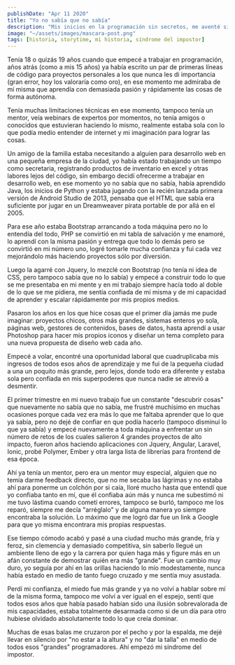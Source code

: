 ```yaml
---
publishDate: "Apr 11 2020"
title: "Yo no sabía que no sabía"
description: "Mis inicios en la programación sin secretos, me aventé sin saber que no sabía hasta que aprendí."
image: "~/assets/images/mascara-post.png"
tags: [historia, storytime, mi historia, síndrome del impostor]
---
```


Tenía 18 o quizás 19 años cuando que empecé a trabajar en programación, años atrás (como a mis 15 años) ya había escrito un par de primeras líneas de código para proyectos personales a los que nunca les di importancia (gran error, hoy los valoraría como oro), en ese momento me admiraba de mí misma que aprendía con demasiada pasión y rápidamente las cosas de forma autónoma.

Tenía muchas limitaciones técnicas en ese momento, tampoco tenía un mentor, veía webinars de expertos por momentos, no tenía amigos o conocidos que estuvieran haciendo lo mismo, realmente estaba sola con lo que podía medio entender de internet y mi imaginación para lograr las cosas.

Un amigo de la familia estaba necesitando a alguien para desarrollo web en una pequeña empresa de la ciudad, yo había estado trabajando un tiempo como secretaria, registrando productos de inventario en excel y otras labores lejos del código, sin embargo decidí ofrecerme a trabajar en desarrollo web, en ese momento yo no sabía que no sabía, había aprendido Java, los inicios de Python y estaba jugando con la recién lanzada primera versión de Android Studio de 2013, pensaba que el HTML que sabía era suficiente por jugar en un Dreamweaver pirata portable de por allá en el 2005.

Para ese año estaba Bootstrap arrancando a toda máquina pero no lo entendía del todo, PHP se convirtió en mi tabla de salvación y me enamoré, lo aprendí con la misma pasión y entrega que todo lo demás pero se convirtió en mi número uno, logré tomarle mucha confianza y fui cada vez mejorándolo más haciendo proyectos sólo por diversión. 

Luego la agarré con Jquery, lo mezclé con Bootstrap (no tenía ni idea de CSS, pero tampoco sabía que no lo sabía) y empecé a construir todo lo que se me presentaba en mi mente y en mi trabajo siempre hacía todo al doble de lo que se me pidiera, me sentía confiada de mí misma y de mi capacidad de aprender y escalar rápidamente por mis propios medios.

Pasaron los años en los que hice cosas que el primer día jamás me pude imaginar: proyectos chicos, otros más grandes, sistemas enteros yo sola, páginas web, gestores de contenidos, bases de datos, hasta aprendí a usar Photoshop para hacer mis propios iconos y diseñar un tema completo para una nueva propuesta de diseño web cada año. 

Empecé a volar, encontré una oportunidad laboral que cuadruplicaba mis ingresos de todos esos años de aprendizaje y me fui de la pequeña ciudad a una un poquito más grande, pero lejos, donde todo era diferente y estaba sola pero confiada en mis superpoderes que nunca nadie se atrevió a desmentir.

El primer trimestre en mi nuevo trabajo fue un constante "descubrir cosas" que nuevamente no sabía que no sabía, me frustré muchísimo en muchas ocasiones porque cada vez era más lo que me faltaba aprender que lo que ya sabía, pero no dejé de confiar en que podía hacerlo (tampoco disminuí lo que ya sabía) y empecé nuevamente a toda máquina a enfrentar un sin número de retos de los cuales salieron 4 grandes proyectos de alto impacto, fueron años haciendo aplicaciones con Jquery, Angular, Laravel, Ionic, probé Polymer, Ember y otra larga lista de librerías para frontend de esa época.

Ahí ya tenía un mentor, pero era un mentor muy especial, alguien que no temía darme feedback directo, que no me secaba las lágrimas y no estaba ahí para ponerme un colchón por si caía, lloré mucho hasta que entendí que yo confiaba tanto en mí, que él confiaba aún más y nunca me subestimó ni me tuvo lástima cuando cometí errores, tampoco se burló, tampoco me los reparó, siempre me decía "arréglalo" y de alguna manera yo siempre encontraba la solución. Lo máximo que me logró dar fue un link a Google para que yo misma encontrara mis propias respuestas.

Ese tiempo cómodo acabó y pasé a una ciudad mucho más grande, fría y feroz, sin clemencia y demasiado competitiva, sin saberlo llegué un ambiente lleno de ego y la carrera por quien haga más y figure más en un afán constante de demostrar quién era más "grande". Fue un cambio muy duro, yo seguía por ahí en las orillas haciendo lo mío modestamente, nunca había estado en medio de tanto fuego cruzado y me sentía muy asustada. 

Perdí mi confianza, el miedo fue más grande y ya no volví a hablar sobre mí de la misma forma, tampoco me volví a ver igual en el espejo, sentí que todos esos años que había pasado habían sido una ilusión sobrevalorada de mis capacidades, estaba totalmente desarmada como si de un día para otro hubiese olvidado absolutamente todo lo que creía dominar.

Muchas de esas balas me cruzaron por el pecho y por la espalda, me dejé llevar en silencio por "no estar a la altura" y no "dar la talla" en medio de todos esos "grandes" programadores. Ahí empezó mi síndrome del impostor.